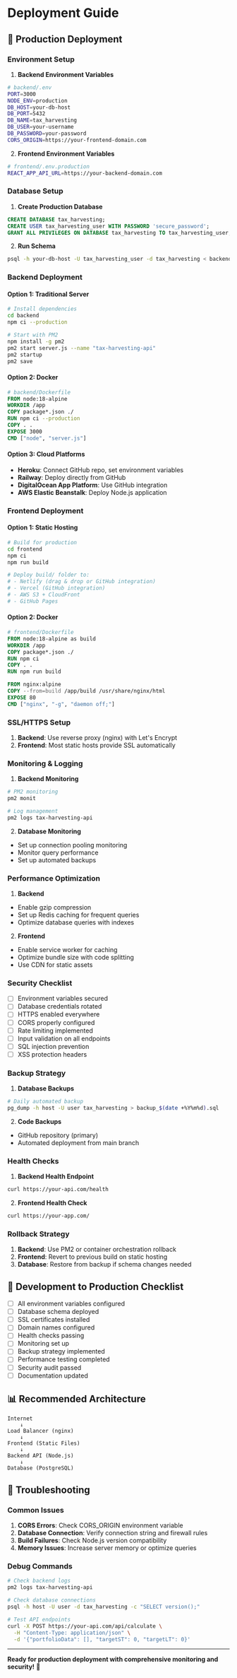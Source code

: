 # Deployment Guide

## 🚀 Production Deployment

### Environment Setup

1. **Backend Environment Variables**
```bash
# backend/.env
PORT=3000
NODE_ENV=production
DB_HOST=your-db-host
DB_PORT=5432
DB_NAME=tax_harvesting
DB_USER=your-username
DB_PASSWORD=your-password
CORS_ORIGIN=https://your-frontend-domain.com
```

2. **Frontend Environment Variables**
```bash
# frontend/.env.production
REACT_APP_API_URL=https://your-backend-domain.com
```

### Database Setup

1. **Create Production Database**
```sql
CREATE DATABASE tax_harvesting;
CREATE USER tax_harvesting_user WITH PASSWORD 'secure_password';
GRANT ALL PRIVILEGES ON DATABASE tax_harvesting TO tax_harvesting_user;
```

2. **Run Schema**
```bash
psql -h your-db-host -U tax_harvesting_user -d tax_harvesting < backend/database/schema.sql
```

### Backend Deployment

#### Option 1: Traditional Server
```bash
# Install dependencies
cd backend
npm ci --production

# Start with PM2
npm install -g pm2
pm2 start server.js --name "tax-harvesting-api"
pm2 startup
pm2 save
```

#### Option 2: Docker
```dockerfile
# backend/Dockerfile
FROM node:18-alpine
WORKDIR /app
COPY package*.json ./
RUN npm ci --production
COPY . .
EXPOSE 3000
CMD ["node", "server.js"]
```

#### Option 3: Cloud Platforms
- **Heroku**: Connect GitHub repo, set environment variables
- **Railway**: Deploy directly from GitHub
- **DigitalOcean App Platform**: Use GitHub integration
- **AWS Elastic Beanstalk**: Deploy Node.js application

### Frontend Deployment

#### Option 1: Static Hosting
```bash
# Build for production
cd frontend
npm ci
npm run build

# Deploy build/ folder to:
# - Netlify (drag & drop or GitHub integration)
# - Vercel (GitHub integration)
# - AWS S3 + CloudFront
# - GitHub Pages
```

#### Option 2: Docker
```dockerfile
# frontend/Dockerfile
FROM node:18-alpine as build
WORKDIR /app
COPY package*.json ./
RUN npm ci
COPY . .
RUN npm run build

FROM nginx:alpine
COPY --from=build /app/build /usr/share/nginx/html
EXPOSE 80
CMD ["nginx", "-g", "daemon off;"]
```

### SSL/HTTPS Setup

1. **Backend**: Use reverse proxy (nginx) with Let's Encrypt
2. **Frontend**: Most static hosts provide SSL automatically

### Monitoring & Logging

1. **Backend Monitoring**
```bash
# PM2 monitoring
pm2 monit

# Log management
pm2 logs tax-harvesting-api
```

2. **Database Monitoring**
- Set up connection pooling monitoring
- Monitor query performance
- Set up automated backups

### Performance Optimization

1. **Backend**
- Enable gzip compression
- Set up Redis caching for frequent queries
- Optimize database queries with indexes

2. **Frontend**
- Enable service worker for caching
- Optimize bundle size with code splitting
- Use CDN for static assets

### Security Checklist

- [ ] Environment variables secured
- [ ] Database credentials rotated
- [ ] HTTPS enabled everywhere
- [ ] CORS properly configured
- [ ] Rate limiting implemented
- [ ] Input validation on all endpoints
- [ ] SQL injection prevention
- [ ] XSS protection headers

### Backup Strategy

1. **Database Backups**
```bash
# Daily automated backup
pg_dump -h host -U user tax_harvesting > backup_$(date +%Y%m%d).sql
```

2. **Code Backups**
- GitHub repository (primary)
- Automated deployment from main branch

### Health Checks

1. **Backend Health Endpoint**
```bash
curl https://your-api.com/health
```

2. **Frontend Health Check**
```bash
curl https://your-app.com/
```

### Rollback Strategy

1. **Backend**: Use PM2 or container orchestration rollback
2. **Frontend**: Revert to previous build on static hosting
3. **Database**: Restore from backup if schema changes needed

## 🔧 Development to Production Checklist

- [ ] All environment variables configured
- [ ] Database schema deployed
- [ ] SSL certificates installed
- [ ] Domain names configured
- [ ] Health checks passing
- [ ] Monitoring set up
- [ ] Backup strategy implemented
- [ ] Performance testing completed
- [ ] Security audit passed
- [ ] Documentation updated

## 📊 Recommended Architecture

```
Internet
    ↓
Load Balancer (nginx)
    ↓
Frontend (Static Files)
    ↓
Backend API (Node.js)
    ↓
Database (PostgreSQL)
```

## 🚨 Troubleshooting

### Common Issues

1. **CORS Errors**: Check CORS_ORIGIN environment variable
2. **Database Connection**: Verify connection string and firewall rules
3. **Build Failures**: Check Node.js version compatibility
4. **Memory Issues**: Increase server memory or optimize queries

### Debug Commands

```bash
# Check backend logs
pm2 logs tax-harvesting-api

# Check database connections
psql -h host -U user -d tax_harvesting -c "SELECT version();"

# Test API endpoints
curl -X POST https://your-api.com/api/calculate \
  -H "Content-Type: application/json" \
  -d '{"portfolioData": [], "targetST": 0, "targetLT": 0}'
```

---

**Ready for production deployment with comprehensive monitoring and security!** 🚀